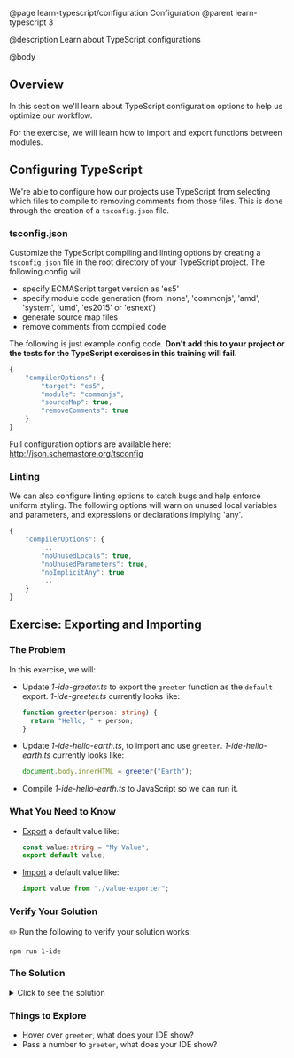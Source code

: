 @page learn-typescript/configuration Configuration
@parent learn-typescript 3

@description Learn about TypeScript configurations

@body

## Overview

In this section we'll learn about TypeScript configuration options to help us optimize our workflow.

For the exercise, we will learn how to import and export functions between modules.

## Configuring TypeScript

We're able to configure how our projects use TypeScript from selecting which files to compile to removing comments from those files. This is done through the creation of a ``tsconfig.json`` file.

### tsconfig.json

Customize the TypeScript compiling and linting options by creating a ``tsconfig.json`` file in the root directory of your TypeScript project. The following config will
- specify ECMAScript target version as 'es5'
- specify module code generation (from 'none', 'commonjs', 'amd', 'system', 'umd', 'es2015' or 'esnext')
- generate source map files
- remove comments from compiled code

The following is just example config code. __Don't add this to your project or the tests for the TypeScript exercises in this training will fail.__

```javascript
{
    "compilerOptions": {
        "target": "es5",
        "module": "commonjs",
        "sourceMap": true,
        "removeComments": true
    }
}
```

Full configuration options are available here: <a href="http://json.schemastore.org/tsconfig" target="\_blank">http://json.schemastore.org/tsconfig</a>

### Linting

We can also configure linting options to catch bugs and help enforce uniform styling. The following options will warn on unused local variables and parameters, and expressions or declarations implying 'any'.

```javascript
{
    "compilerOptions": {
        ...
        "noUnusedLocals": true,
        "noUnusedParameters": true,
        "noImplicitAny": true
        ...
	}
}
```

## Exercise: Exporting and Importing

### The Problem

In this exercise, we will:

- Update _1-ide-greeter.ts_ to export the `greeter` function as the `default`
  export. _1-ide-greeter.ts_ currently looks like:
  ```ts
  function greeter(person: string) {
    return "Hello, " + person;
  }
  ```
- Update _1-ide-hello-earth.ts_, to import and use `greeter`. _1-ide-hello-earth.ts_ currently looks like:
  ```ts
  document.body.innerHTML = greeter("Earth");
  ```
- Compile _1-ide-hello-earth.ts_ to JavaScript so we can run it.

### What You Need to Know

- [Export](https://developer.mozilla.org/en-US/docs/Web/JavaScript/Reference/Statements/export) a default value like:
  ```typescript
  const value:string = "My Value";
  export default value;
  ```
- [Import](https://developer.mozilla.org/en-US/docs/Web/JavaScript/Reference/Statements/import) a default value like:
  ```typescript
  import value from "./value-exporter";
  ```

### Verify Your Solution

✏️ Run the following to verify your solution works:

```shell
npm run 1-ide
```

### The Solution

<details>
<summary>Click to see the solution</summary>
✏️ Update `1-ide-greeter.ts` to:

```typescript
function greeter(person: string) {
	return "Hello, " + person;
}

export default greeter;
```
@highlight 5

✏️ Update `1-ide-hello-earth.ts` to:

```typescript
import greeter from './1-ide-greeter';

document.body.innerHTML = greeter("Earth");
```
@highlight 1

✏️ Compile `1-ide-hello-earth.ts` with:

```shell
tsc 1-ide-hello-earth.ts
```

</details>

### Things to Explore

- Hover over `greeter`, what does your IDE show?
- Pass a number to `greeter`, what does your IDE show?
